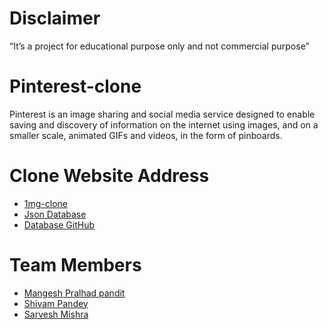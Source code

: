# Disclaimer
“It’s a project for educational purpose only and not commercial purpose”
# Pinterest-clone

Pinterest is an image sharing and social media service designed to enable saving and discovery of information on the internet using images, and on a smaller scale, animated GIFs and videos, in the form of pinboards.

# Clone Website Address

- [1mg-clone](https://pinterest.pages.dev/)
- [Json Database](https://simple-json-db.herokuapp.com/)
- [Database GitHub](https://github.com/SarveshMishra/json-server)
# Team Members

- [Mangesh Pralhad pandit ](https://github.com/alicehack2020)
- [Shivam Pandey ](https://github.com/shiva-69)
- [Sarvesh Mishra](https://github.com/SarveshMishra/)
